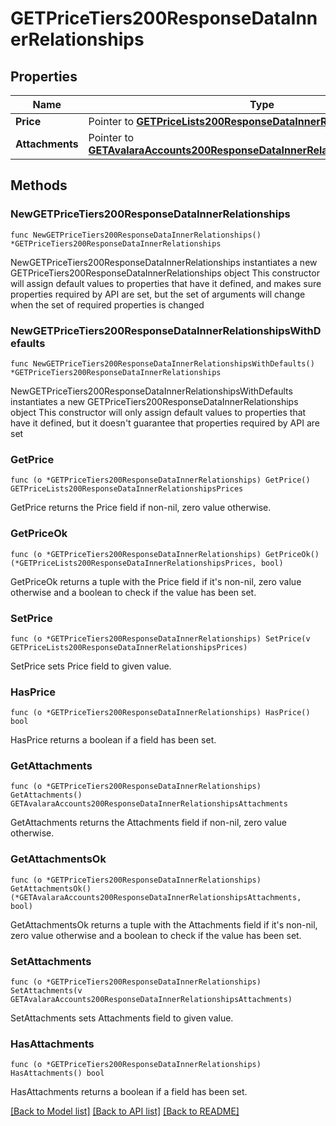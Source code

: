 # GETPriceTiers200ResponseDataInnerRelationships

## Properties

Name | Type | Description | Notes
------------ | ------------- | ------------- | -------------
**Price** | Pointer to [**GETPriceLists200ResponseDataInnerRelationshipsPrices**](GETPriceLists200ResponseDataInnerRelationshipsPrices.md) |  | [optional] 
**Attachments** | Pointer to [**GETAvalaraAccounts200ResponseDataInnerRelationshipsAttachments**](GETAvalaraAccounts200ResponseDataInnerRelationshipsAttachments.md) |  | [optional] 

## Methods

### NewGETPriceTiers200ResponseDataInnerRelationships

`func NewGETPriceTiers200ResponseDataInnerRelationships() *GETPriceTiers200ResponseDataInnerRelationships`

NewGETPriceTiers200ResponseDataInnerRelationships instantiates a new GETPriceTiers200ResponseDataInnerRelationships object
This constructor will assign default values to properties that have it defined,
and makes sure properties required by API are set, but the set of arguments
will change when the set of required properties is changed

### NewGETPriceTiers200ResponseDataInnerRelationshipsWithDefaults

`func NewGETPriceTiers200ResponseDataInnerRelationshipsWithDefaults() *GETPriceTiers200ResponseDataInnerRelationships`

NewGETPriceTiers200ResponseDataInnerRelationshipsWithDefaults instantiates a new GETPriceTiers200ResponseDataInnerRelationships object
This constructor will only assign default values to properties that have it defined,
but it doesn't guarantee that properties required by API are set

### GetPrice

`func (o *GETPriceTiers200ResponseDataInnerRelationships) GetPrice() GETPriceLists200ResponseDataInnerRelationshipsPrices`

GetPrice returns the Price field if non-nil, zero value otherwise.

### GetPriceOk

`func (o *GETPriceTiers200ResponseDataInnerRelationships) GetPriceOk() (*GETPriceLists200ResponseDataInnerRelationshipsPrices, bool)`

GetPriceOk returns a tuple with the Price field if it's non-nil, zero value otherwise
and a boolean to check if the value has been set.

### SetPrice

`func (o *GETPriceTiers200ResponseDataInnerRelationships) SetPrice(v GETPriceLists200ResponseDataInnerRelationshipsPrices)`

SetPrice sets Price field to given value.

### HasPrice

`func (o *GETPriceTiers200ResponseDataInnerRelationships) HasPrice() bool`

HasPrice returns a boolean if a field has been set.

### GetAttachments

`func (o *GETPriceTiers200ResponseDataInnerRelationships) GetAttachments() GETAvalaraAccounts200ResponseDataInnerRelationshipsAttachments`

GetAttachments returns the Attachments field if non-nil, zero value otherwise.

### GetAttachmentsOk

`func (o *GETPriceTiers200ResponseDataInnerRelationships) GetAttachmentsOk() (*GETAvalaraAccounts200ResponseDataInnerRelationshipsAttachments, bool)`

GetAttachmentsOk returns a tuple with the Attachments field if it's non-nil, zero value otherwise
and a boolean to check if the value has been set.

### SetAttachments

`func (o *GETPriceTiers200ResponseDataInnerRelationships) SetAttachments(v GETAvalaraAccounts200ResponseDataInnerRelationshipsAttachments)`

SetAttachments sets Attachments field to given value.

### HasAttachments

`func (o *GETPriceTiers200ResponseDataInnerRelationships) HasAttachments() bool`

HasAttachments returns a boolean if a field has been set.


[[Back to Model list]](../README.md#documentation-for-models) [[Back to API list]](../README.md#documentation-for-api-endpoints) [[Back to README]](../README.md)



